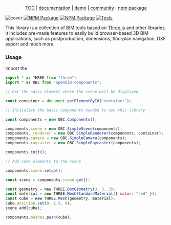<p align="center">
  <a href="https://thatopen.com/">TOC</a>
  |
  <a href="https://docs.thatopen.com/intro">documentation</a>
  |
  <a href="https://thatopen.github.io/engine_components/src/fragments/FragmentIfcLoader/index.html">demo</a>
  |
  <a href="https://people.thatopen.com/">community</a>
  |
  <a href="https://www.npmjs.com/package/openbim-components">npm package</a>
</p>

![cover](resources/cover.png)
[![NPM Package][npm]][npm-url]
[![NPM Package][npm-downloads]][npm-url]
[![Tests](https://github.com/ThatOpen/engine_components/actions/workflows/tests.yml/badge.svg)](https://github.com/ThatOpen/engine_components/actions/workflows/tests.yaml)

This library is a collection of BIM tools based on [Three.js](https://github.com/mrdoob/three.js/) and other libraries. It includes pre-made features to easily build browser-based 3D BIM applications, such as postproduction, dimensions, floorplan navigation, DXF export and much more. 

### Usage

Import the 

```js
import * as THREE from "three";
import * as OBC from "openbim-components";

// Get the <div> element where the scene will be displayed

const container = document.getElementById('container');

// Initialize the basic components needed to use this library

const components = new OBC.Components();

components.scene = new OBC.SimpleScene(components);
components._renderer = new OBC.SimpleRenderer(components, container);
components.camera = new OBC.SimpleCamera(components);
components.raycaster = new OBC.SimpleRaycaster(components);

components.init();

// Add some elements to the scene

components.scene.setup();

const scene = components.scene.get();

const geometry = new THREE.BoxGeometry(3, 3, 3);
const material = new THREE.MeshStandardMaterial({ color: "red" });
const cube = new THREE.Mesh(geometry, material);
cube.position.set(0, 1.5, 0);
scene.add(cube);

components.meshes.push(cube);
```



[npm]: https://img.shields.io/npm/v/openbim-components
[npm-url]: https://www.npmjs.com/package/openbim-components
[npm-downloads]: https://img.shields.io/npm/dw/openbim-components

